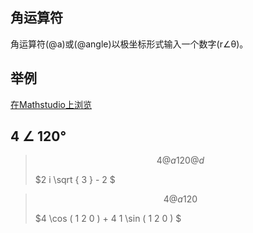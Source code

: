 ## 角运算符

角运算符(@a)或(@angle)以极坐标形式输入一个数字(r∠θ)。

## 举例  
[在Mathstudio上浏览](http://mathstud.io/?input[0]=NCBAYSAxMjBAZA%3D%3D)

## 4 ∠ 120°


>   ```math
>   4 @a 120@d
>   ```
>   $2 i \sqrt { 3 } - 2 $

>   ```math
>   4 @a 120
>   ```
>   $4 \cos ( 1 2 0 ) + 4 1 \sin ( 1 2 0 ) $